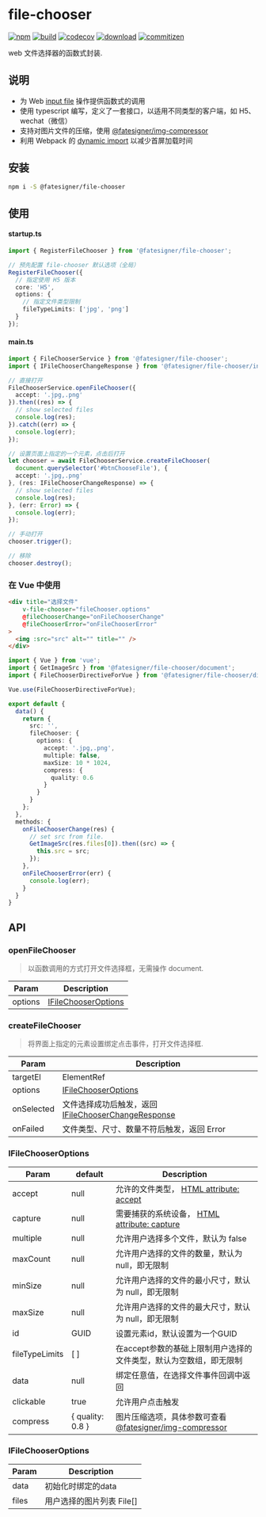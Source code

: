 # file-chooser

[![npm][npm-image]][npm-url]
[![build][travis-image]][travis-url]
[![codecov][codecov-image]][codecov-url]
[![download][download-image]][download-url]
[![commitizen][commitizen-image]][commitizen-url]

[npm-image]: https://img.shields.io/npm/v/@fatesigner/file-chooser.svg?color=red
[npm-url]: https://npmjs.com/package/@fatesigner/file-chooser
[travis-image]: https://travis-ci.com/fatesigner/file-chooser.svg?token=i21P7stb8bZPNjZakvsi&branch=master&color=success
[travis-url]: https://travis-ci.com/fatesigner/file-chooser
[codecov-image]: https://codecov.io/gh/fatesigner/file-chooser/branch/master/graph/badge.svg
[codecov-url]: https://codecov.io/gh/fatesigner/file-chooser
[download-image]: https://img.shields.io/npm/dw/@fatesigner/file-chooser.svg?color=green
[download-url]: https://npmjs.com/package/@fatesigner/file-chooser
[commitizen-image]: https://img.shields.io/badge/commitizen-friendly-green.svg
[commitizen-url]: http://commitizen.github.io/cz-cli/

web 文件选择器的函数式封装.

## 说明
- 为 Web [input file](https://developer.mozilla.org/zh-CN/docs/Web/HTML/Element/Input/file) 操作提供函数式的调用
- 使用 typescript 编写，定义了一套接口，以适用不同类型的客户端，如 H5、wechat（微信）
- 支持对图片文件的压缩，使用 [@fatesigner/img-compressor](https://github.com/fatesigner/img-compressor)
- 利用 Webpack 的 [dynamic import](https://webpack.docschina.org/guides/code-splitting/) 以减少首屏加载时间
## 安装

```bash
npm i -S @fatesigner/file-chooser
```

## 使用
#### startup.ts
```ts
import { RegisterFileChooser } from '@fatesigner/file-chooser';

// 预先配置 file-chooser 默认选项（全局）
RegisterFileChooser({
  // 指定使用 H5 版本
  core: 'H5',
  options: {
    // 指定文件类型限制
    fileTypeLimits: ['jpg', 'png']
  }
});
```
#### main.ts
```ts
import { FileChooserService } from '@fatesigner/file-chooser';
import { IFileChooserChangeResponse } from '@fatesigner/file-chooser/interfaces';

// 直接打开
FileChooserService.openFileChooser({
  accept: '.jpg,.png'
}).then((res) => {
  // show selected files
  console.log(res);
}).catch((err) => {
  console.log(err);
});

// 设置页面上指定的一个元素，点击后打开
let chooser = await FileChooserService.createFileChooser(
  document.querySelector('#btnChooseFile'), {
  accept: '.jpg,.png'
}, (res: IFileChooserChangeResponse) => {
  // show selected files
  console.log(res);
}, (err: Error) => {
  console.log(err);
});

// 手动打开
chooser.trigger();

// 移除
chooser.destroy();
```

### 在 Vue 中使用
```html
<div title="选择文件"
    v-file-chooser="fileChooser.options"
    @fileChooserChange="onFileChooserChange"
    @fileChooserError="onFileChooserError"
>
  <img :src="src" alt="" title="" />
</div>
```
```ts
import { Vue } from 'vue';
import { GetImageSrc } from '@fatesigner/file-chooser/document';
import { FileChooserDirectiveForVue } from '@fatesigner/file-chooser/directives/file-chooser.directive';

Vue.use(FileChooserDirectiveForVue);

export default {
  data() {
    return {
      src: '',
      fileChooser: {
        options: {
          accept: '.jpg,.png',
          multiple: false,
          maxSize: 10 * 1024,
          compress: {
            quality: 0.6
          }
        }
      }
    };
  },
  methods: {
    onFileChooserChange(res) {
      // set src from file.
      GetImageSrc(res.files[0]).then((src) => {
        this.src = src;
      });
    },
    onFileChooserError(err) {
      console.log(err);
    }
  }
}
```

## API
### openFileChooser
> 以函数调用的方式打开文件选择框，无需操作 document.

| Param | Description |
| --- | --- |
| options | [IFileChooserOptions](#IFileChooserOptions) |

### createFileChooser
> 将界面上指定的元素设置绑定点击事件，打开文件选择框.

| Param | Description |
| --- | --- |
| targetEl | ElementRef |
| options | [IFileChooserOptions](#IFileChooserOptions) |
| onSelected | 文件选择成功后触发，返回 [IFileChooserChangeResponse](#IFileChooserChangeResponse) |
| onFailed | 文件类型、尺寸、数量不符后触发，返回 Error |

### IFileChooserOptions
| Param | default | Description |
| --- | --- | --- |
| accept  | null | 允许的文件类型， [HTML attribute: accept](https://developer.mozilla.org/zh-CN/docs/Web/HTML/Attributes/accept) |
| capture | null | 需要捕获的系统设备， [HTML attribute: capture](https://developer.mozilla.org/zh-CN/docs/Web/HTML/Attributes/capture) |
| multiple | null | 允许用户选择多个文件，默认为 false  |
| maxCount | null | 允许用户选择的文件的数量，默认为 null，即无限制  |
| minSize | null | 允许用户选择的文件的最小尺寸，默认为 null，即无限制  |
| maxSize | null | 允许用户选择的文件的最大尺寸，默认为 null，即无限制  |
| id | GUID | 设置元素id，默认设置为一个GUID  |
| fileTypeLimits | [ ] | 在accept参数的基础上限制用户选择的文件类型，默认为空数组，即无限制  |
| data | null | 绑定任意值，在选择文件事件回调中返回  |
| clickable | true | 允许用户点击触发  |
| compress | { quality: 0.8 } | 图片压缩选项，具体参数可查看 [@fatesigner/img-compressor](https://github.com/fatesigner/img-compressor)  |

### IFileChooserOptions
| Param | Description |
| --- | --- |
| data | 初始化时绑定的data  |
| files | 用户选择的图片列表 File[]  |
